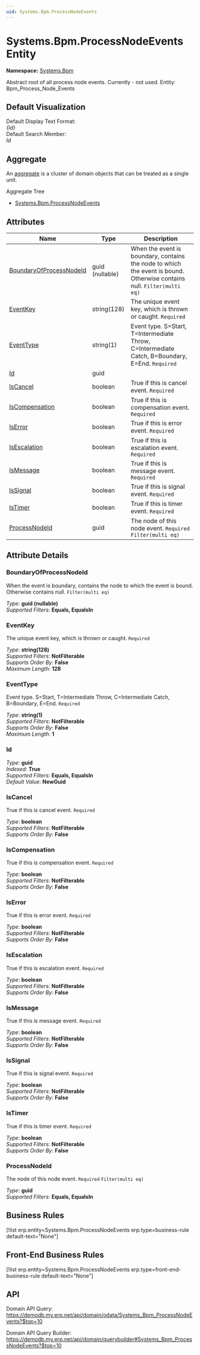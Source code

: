 ```yaml
---
uid: Systems.Bpm.ProcessNodeEvents
---
```

# Systems.Bpm.ProcessNodeEvents Entity

**Namespace:** [Systems.Bpm](Systems.Bpm.md)  

Abstract root of all process node events. Currently - not used. Entity: Bpm_Process_Node_Events

## Default Visualization
Default Display Text Format:  
_{Id}_  
Default Search Member:  
_Id_  

## Aggregate
An [aggregate](https://docs.erp.net/tech/advanced/concepts/aggregates.html) is a cluster of domain objects that can be treated as a single unit.  

Aggregate Tree  
* [Systems.Bpm.ProcessNodeEvents](Systems.Bpm.ProcessNodeEvents.md)  

## Attributes

| Name | Type | Description |
| ---- | ---- | --- |
| [BoundaryOfProcessNodeId](Systems.Bpm.ProcessNodeEvents.md#boundaryofprocessnodeid) | guid (nullable) | When the event is boundary, contains the node to which the event is bound. Otherwise contains null. `Filter(multi eq)` 
| [EventKey](Systems.Bpm.ProcessNodeEvents.md#eventkey) | string(128) | The unique event key, which is thrown or caught. `Required` 
| [EventType](Systems.Bpm.ProcessNodeEvents.md#eventtype) | string(1) | Event type. S=Start, T=Intermediate Throw, C=Intermediate Catch, B=Boundary, E=End. `Required` 
| [Id](Systems.Bpm.ProcessNodeEvents.md#id) | guid |  
| [IsCancel](Systems.Bpm.ProcessNodeEvents.md#iscancel) | boolean | True if this is cancel event. `Required` 
| [IsCompensation](Systems.Bpm.ProcessNodeEvents.md#iscompensation) | boolean | True if this is compensation event. `Required` 
| [IsError](Systems.Bpm.ProcessNodeEvents.md#iserror) | boolean | True if this is error event. `Required` 
| [IsEscalation](Systems.Bpm.ProcessNodeEvents.md#isescalation) | boolean | True if this is escalation event. `Required` 
| [IsMessage](Systems.Bpm.ProcessNodeEvents.md#ismessage) | boolean | True if this is message event. `Required` 
| [IsSignal](Systems.Bpm.ProcessNodeEvents.md#issignal) | boolean | True if this is signal event. `Required` 
| [IsTimer](Systems.Bpm.ProcessNodeEvents.md#istimer) | boolean | True if this is timer event. `Required` 
| [ProcessNodeId](Systems.Bpm.ProcessNodeEvents.md#processnodeid) | guid | The node of this node event. `Required` `Filter(multi eq)` 


## Attribute Details

### BoundaryOfProcessNodeId

When the event is boundary, contains the node to which the event is bound. Otherwise contains null. `Filter(multi eq)`

_Type_: **guid (nullable)**  
_Supported Filters_: **Equals, EqualsIn**  

### EventKey

The unique event key, which is thrown or caught. `Required`

_Type_: **string(128)**  
_Supported Filters_: **NotFilterable**  
_Supports Order By_: **False**  
_Maximum Length_: **128**  

### EventType

Event type. S=Start, T=Intermediate Throw, C=Intermediate Catch, B=Boundary, E=End. `Required`

_Type_: **string(1)**  
_Supported Filters_: **NotFilterable**  
_Supports Order By_: **False**  
_Maximum Length_: **1**  

### Id

_Type_: **guid**  
_Indexed_: **True**  
_Supported Filters_: **Equals, EqualsIn**  
_Default Value_: **NewGuid**  

### IsCancel

True if this is cancel event. `Required`

_Type_: **boolean**  
_Supported Filters_: **NotFilterable**  
_Supports Order By_: **False**  

### IsCompensation

True if this is compensation event. `Required`

_Type_: **boolean**  
_Supported Filters_: **NotFilterable**  
_Supports Order By_: **False**  

### IsError

True if this is error event. `Required`

_Type_: **boolean**  
_Supported Filters_: **NotFilterable**  
_Supports Order By_: **False**  

### IsEscalation

True if this is escalation event. `Required`

_Type_: **boolean**  
_Supported Filters_: **NotFilterable**  
_Supports Order By_: **False**  

### IsMessage

True if this is message event. `Required`

_Type_: **boolean**  
_Supported Filters_: **NotFilterable**  
_Supports Order By_: **False**  

### IsSignal

True if this is signal event. `Required`

_Type_: **boolean**  
_Supported Filters_: **NotFilterable**  
_Supports Order By_: **False**  

### IsTimer

True if this is timer event. `Required`

_Type_: **boolean**  
_Supported Filters_: **NotFilterable**  
_Supports Order By_: **False**  

### ProcessNodeId

The node of this node event. `Required` `Filter(multi eq)`

_Type_: **guid**  
_Supported Filters_: **Equals, EqualsIn**  



## Business Rules

[!list erp.entity=Systems.Bpm.ProcessNodeEvents erp.type=business-rule default-text="None"]

## Front-End Business Rules

[!list erp.entity=Systems.Bpm.ProcessNodeEvents erp.type=front-end-business-rule default-text="None"]

## API

Domain API Query:
<https://demodb.my.erp.net/api/domain/odata/Systems_Bpm_ProcessNodeEvents?$top=10>

Domain API Query Builder:
<https://demodb.my.erp.net/api/domain/querybuilder#Systems_Bpm_ProcessNodeEvents?$top=10>

